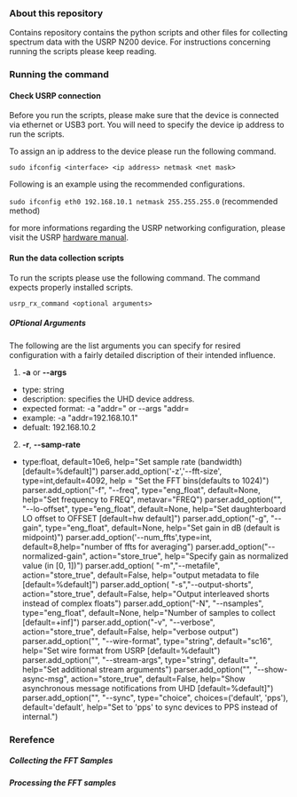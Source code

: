 ### About this repository
Contains repository contains the python scripts and other files for collecting spectrum data with the USRP N200 device. For instructions concerning running the scripts please keep reading.

### Running the command 

#### Check USRP connection 
Before you run the scripts, please make sure that the device is connected via ethernet or USB3 port. You will need to specify the device ip address to run the scripts. 

To assign an ip address to the device please run the following command.

`sudo ifconfig <interface> <ip address> netmask <net mask>`

Following is an example using the recommended configurations.

`sudo ifconfig eth0 192.168.10.1 netmask 255.255.255.0` (recommended method)

for more informations regarding the USRP networking configuration, please visit the USRP [hardware manual](https://files.ettus.com/manual/page_usrp2.html).
#### Run the data collection scripts 
To run the scripts please use the following command. The command expects properly installed scripts.

`usrp_rx_command <optional arguments>`

##### OPtional Arguments 

The following are the list arguments you can specify for resired configuration with a fairly detailed discription of their intended influence.
1. **-a** or **--args** 
  - type: string
  - description: specifies the UHD device address. 
  - expected format: -a "addr=<addres>" or --args "addr=<address>
  - example: -a "addr=192.168.10.1" 
  - defualt: 192.168.10.2
2. **-r**, **--samp-rate**
  - type:float, default=10e6,
                      help="Set sample rate (bandwidth) [default=%default]")
    parser.add_option('-z','--fft-size', type=int,default=4092, 
                        help = "Set the FFT bins(defaults to 1024)")
    parser.add_option("-f", "--freq", type="eng_float", default=None,
                      help="Set frequency to FREQ", metavar="FREQ")
    parser.add_option("", "--lo-offset", type="eng_float", default=None,
                      help="Set daughterboard LO offset to OFFSET [default=hw default]")
    parser.add_option("-g", "--gain", type="eng_float", default=None,
                      help="Set gain in dB (default is midpoint)")
    parser.add_option('--num_ffts',type=int, default=8,help="number of ffts for averaging")
    parser.add_option("--normalized-gain", action="store_true",
                      help="Specify gain as normalized value (in [0, 1])")
    parser.add_option( "-m","--metafile", action="store_true", default=False,
                      help="output metadata to file [default=%default]")
    parser.add_option( "-s","--output-shorts", action="store_true", default=False,
                      help="Output interleaved shorts instead of complex floats")
    parser.add_option("-N", "--nsamples", type="eng_float", default=None,
                      help="Number of samples to collect [default=+inf]")
    parser.add_option("-v", "--verbose", action="store_true", default=False,
                      help="verbose output")
    parser.add_option("", "--wire-format", type="string", default="sc16",
                      help="Set wire format from USRP [default=%default")
    parser.add_option("", "--stream-args", type="string", default="",
                      help="Set additional stream arguments")
    parser.add_option("", "--show-async-msg", action="store_true", default=False,
                      help="Show asynchronous message notifications from UHD [default=%default]")
    parser.add_option("", "--sync", type="choice", choices=('default', 'pps'),
                      default='default', help="Set to 'pps' to sync devices to PPS instead of internal.")

### Rerefence  

##### Collecting the FFT Samples

##### Processing the FFT samples 

